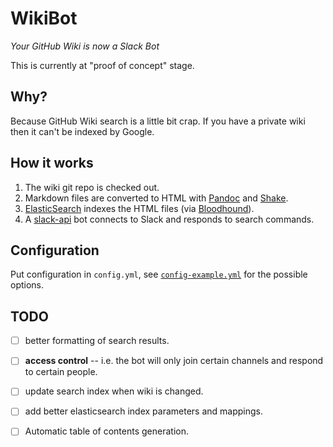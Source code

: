 # WikiBot

*Your GitHub Wiki is now a Slack Bot*

This is currently at "proof of concept" stage.

## Why?

Because GitHub Wiki search is a little bit crap. If you have a private
wiki then it can't be indexed by Google.

## How it works

1. The wiki git repo is checked out.
2. Markdown files are converted to HTML with [Pandoc]() and [Shake]().
3. [ElasticSearch]() indexes the HTML files (via [Bloodhound]()).
4. A [slack-api]() bot connects to Slack and responds to search commands.

## Configuration

Put configuration in `config.yml`, see
[`config-example.yml`](./config-example.yml) for the possible options.

## TODO

* [ ] better formatting of search results.
* [ ] **access control** -- i.e. the bot will only join certain channels
  and respond to certain people.
* [ ] update search index when wiki is changed.
* [ ] add better elasticsearch index parameters and mappings.
* [ ] Automatic table of contents generation.



[Pandoc]: https://pandoc.org/
[Shake]: http://shakebuild.com/
[ElasticSearch]: https://www.elastic.co/guide/en/elasticsearch/reference/5.0/index.html
[Bloodhound]: http://hackage.haskell.org/package/bloodhound
[slack-api]: http://hackage.haskell.org/package/slack-api
